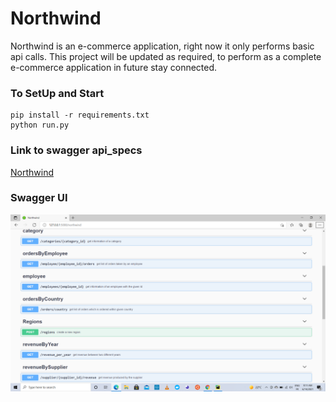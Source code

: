 # Northwind
Northwind is an e-commerce application, right now it only performs basic api calls. This project will be updated as required, to perform as a complete e-commerce application in future stay connected. 
### To SetUp and Start
```
pip install -r requirements.txt 
python run.py
 ```
### Link to swagger api_specs
[Northwind](http://127.0.0.1:5000/northwind)
### Swagger UI 
![swagger image](northwind.png)
